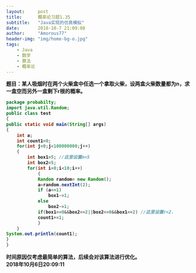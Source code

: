 ```yaml
---
layout:     post
title:      概率论习题1.35
subtitle:   "Java实现的仿真模拟"
date:       2018-10-7 21:09:08
author:     "Amorous77"
header-img: "img/home-bg-o.jpg"
tags:
    - Java
    - 数学
    - 算法
    - 概率论
---
```




<b>题目：某人吸烟时在两个火柴盒中任选一个拿取火柴，设两盒火柴数量都为n，求一盒空而另外一盒剩下r根的概率。<br />

```Java
package probabilty;
import java.util.Random;
public class test 
{
public static void main(String[] args)
{
	int a;
	int count1=0;
	for(int j=0;j<100000000;j++) 
	{
		int box1=5; //这里设置n=5
		int box2=5;
		for(int i=0;i<10;i++) 
			{
			Random random= new Random();
			a=random.nextInt(2);
			if (a==1)
				box1-=1;
			else 
				box2-=1;
			if(box1==0&&box2==2||box2==0&&box1==2) //这里设置r=2.
			count1+=1;
			}
	}
System.out.println(count1);
}
}
```

时间原因仅考虑最简单的算法，后续会对该算法进行优化。<br />
2018年10月6日20:09:11